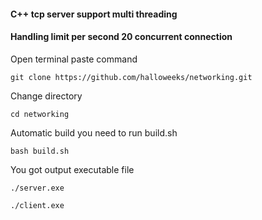 <h4>C++ tcp server support multi threading</h4>
<h4>Handling limit per second 20 concurrent connection</h4>


<p>Open terminal paste command</p>

```
git clone https://github.com/halloweeks/networking.git
```

<p>Change directory</p>

```
cd networking
```

<p>Automatic build you need to run build.sh</p>

```
bash build.sh
```

<p>You got output executable file</p>

```
./server.exe
```

```
./client.exe
```
